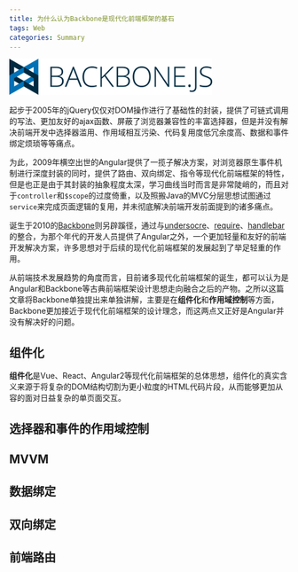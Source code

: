 ```yaml
---
title: 为什么认为Backbone是现代化前端框架的基石
tags: Web
categories: Summary
---
```


![](backbone/logo.png)

起步于2005年的jQuery仅仅对DOM操作进行了基础性的封装，提供了可链式调用的写法、更加友好的ajax函数、屏蔽了浏览器兼容性的丰富选择器，但是并没有解决前端开发中选择器滥用、作用域相互污染、代码复用度低冗余度高、数据和事件绑定烦琐等等痛点。

为此，2009年横空出世的Angular提供了一揽子解决方案，对浏览器原生事件机制进行深度封装的同时，提供了路由、双向绑定、指令等现代化前端框架的特性，但是也正是由于其封装的抽象程度太深，学习曲线当时而言是非常陡峭的，而且对于`controller`和`$scope`的过度倚重，以及照搬Java的MVC分层思想试图通过`service`来完成页面逻辑的复用，并未彻底解决前端开发前面提到的诸多痛点。

诞生于2010的[Backbone](http://backbonejs.org/)则另辟蹊径，通过与[undersocre](http://underscorejs.org/)、[require](http://requirejs.org/)、[handlebar](http://handlebarsjs.com/)的整合，为那个年代的开发人员提供了Angular之外，一个更加轻量和友好的前端开发解决方案，许多思想对于后续的现代化前端框架的发展起到了举足轻重的作用。

从前端技术发展趋势的角度而言，目前诸多现代化前端框架的诞生，都可以认为是Angular和Backbone等古典前端框架设计思想走向融合之后的产物。之所以这篇文章将Backbone单独提出来单独讲解，主要是在**组件化**和**作用域控制**等方面，Backbone更加接近于现代化前端框架的设计理念，而这两点又正好是Angular并没有解决好的问题。

<!-- more -->





## 组件化

**组件化**是Vue、React、Angular2等现代化前端框架的总体思想，组件化的真实含义来源于将复杂的DOM结构切割为更小粒度的HTML代码片段，从而能够更加从容的面对日益复杂的单页面交互。


## 选择器和事件的作用域控制


## MVVM


## 数据绑定


## 双向绑定


## 前端路由




